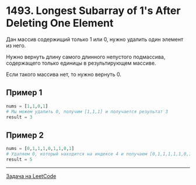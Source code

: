 # 1493. Longest Subarray of 1's After Deleting One Element

Дан массив содержищий только 1 или 0, нужно удалить один элемент из него. 

Нужно вернуть длину самого длинного непустого подмассива, содержащего только единицы в результирующем массиве.

Если такого массива нет, то нужно вернуть 0.


## Пример 1

```python
nums = [1,1,0,1]
# Мы можем удалить 0, получим [1,1,1] и получается результат 3
result = 3
```

## Пример 2

```python
nums = [0,1,1,1,0,1,1,0,1]
# Удаляем 0, который находится на индексе 4 и получаем [0,1,1,1,1,1,0,1]
result = 5
```


---
<a href="https://leetcode.com/problems/longest-subarray-of-1s-after-deleting-one-element/">Задача на LeetCode</a>
